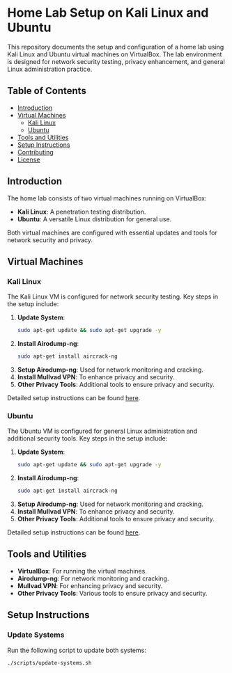 # Home Lab Setup on Kali Linux and Ubuntu

This repository documents the setup and configuration of a home lab using Kali Linux and Ubuntu virtual machines on VirtualBox. The lab environment is designed for network security testing, privacy enhancement, and general Linux administration practice.

## Table of Contents
- [Introduction](#introduction)
- [Virtual Machines](#virtual-machines)
  - [Kali Linux](#kali-linux)
  - [Ubuntu](#ubuntu)
- [Tools and Utilities](#tools-and-utilities)
- [Setup Instructions](#setup-instructions)
- [Contributing](#contributing)
- [License](#license)

## Introduction
The home lab consists of two virtual machines running on VirtualBox:
- **Kali Linux**: A penetration testing distribution.
- **Ubuntu**: A versatile Linux distribution for general use.

Both virtual machines are configured with essential updates and tools for network security and privacy.

## Virtual Machines

### Kali Linux
The Kali Linux VM is configured for network security testing. Key steps in the setup include:
1. **Update System**:
    ```sh
    sudo apt-get update && sudo apt-get upgrade -y
    ```
2. **Install Airodump-ng**:
    ```sh
    sudo apt-get install aircrack-ng
    ```
3. **Setup Airodump-ng**: Used for network monitoring and cracking.
4. **Install Mullvad VPN**: To enhance privacy and security.
5. **Other Privacy Tools**: Additional tools to ensure privacy and security.

Detailed setup instructions can be found [here](kali-linux/setup.md).

### Ubuntu
The Ubuntu VM is configured for general Linux administration and additional security tools. Key steps in the setup include:
1. **Update System**:
    ```sh
    sudo apt-get update && sudo apt-get upgrade -y
    ```
2. **Install Airodump-ng**:
    ```sh
    sudo apt-get install aircrack-ng
    ```
3. **Setup Airodump-ng**: Used for network monitoring and cracking.
4. **Install Mullvad VPN**: To enhance privacy and security.
5. **Other Privacy Tools**: Additional tools to ensure privacy and security.

Detailed setup instructions can be found [here](ubuntu/setup.md).

## Tools and Utilities
- **VirtualBox**: For running the virtual machines.
- **Airodump-ng**: For network monitoring and cracking.
- **Mullvad VPN**: For enhancing privacy and security.
- **Other Privacy Tools**: Various tools to ensure privacy and security.

## Setup Instructions

### Update Systems
Run the following script to update both systems:
```sh
./scripts/update-systems.sh
